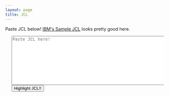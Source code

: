 ```yaml
---
layout: page
title: JCL
---
```

Paste JCL below! [IBM's Sample JCL](https://www.ibm.com/docs/en/zos/2.4.0?topic=apis-examples-jcl) looks pretty good here.

<html>
<body>
<div style='width: 100%; overflow: hidden;'>
<div style="width: 480px; float: left; margin-left: 20px;">
<textarea id='intext' rows=10 cols=80 placeholder='Paste JCL here!'></textarea><br>
<button id='submitbtn'>Highlight JCL!!</button>
</div>
<div style="width: 652px; float: left; margin-left: 40px">
<pre><code id='highlightedCode' class="language-jcl">
</code></pre>
</div>
</div>

</body>
</html>
<script src="https://cdnjs.cloudflare.com/ajax/libs/highlight.js/11.2.0/highlight.min.js"></script>
<script type="text/javascript" src="./jcl.min.js"></script>
<script type="text/javascript" src="./gen.js"></script>
<script type="text/javascript">
  hljs.highlightAll();
</script>
